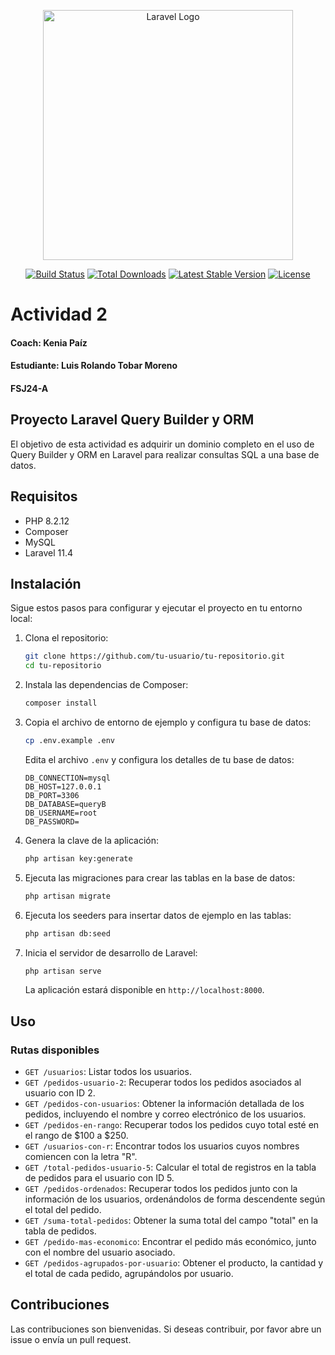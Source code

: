 <p align="center"><a href="https://laravel.com" target="_blank"><img src="https://raw.githubusercontent.com/laravel/art/master/logo-lockup/5%20SVG/2%20CMYK/1%20Full%20Color/laravel-logolockup-cmyk-red.svg" width="400" alt="Laravel Logo"></a></p>

<p align="center">
<a href="https://github.com/laravel/framework/actions"><img src="https://github.com/laravel/framework/workflows/tests/badge.svg" alt="Build Status"></a>
<a href="https://packagist.org/packages/laravel/framework"><img src="https://img.shields.io/packagist/dt/laravel/framework" alt="Total Downloads"></a>
<a href="https://packagist.org/packages/laravel/framework"><img src="https://img.shields.io/packagist/v/laravel/framework" alt="Latest Stable Version"></a>
<a href="https://packagist.org/packages/laravel/framework"><img src="https://img.shields.io/packagist/l/laravel/framework" alt="License"></a>
</p>

# Actividad 2
#### Coach: Kenia Paíz
#### Estudiante: Luis Rolando Tobar Moreno
#### FSJ24-A

## Proyecto Laravel Query Builder y ORM

El objetivo de esta actividad es adquirir un dominio completo en el uso de Query Builder y ORM en 
Laravel para realizar consultas SQL a una base de datos. 

## Requisitos

- PHP 8.2.12
- Composer
- MySQL
- Laravel 11.4

## Instalación

Sigue estos pasos para configurar y ejecutar el proyecto en tu entorno local:

1. Clona el repositorio:

    ```sh
    git clone https://github.com/tu-usuario/tu-repositorio.git
    cd tu-repositorio
    ```

2. Instala las dependencias de Composer:

    ```sh
    composer install
    ```

3. Copia el archivo de entorno de ejemplo y configura tu base de datos:

    ```sh
    cp .env.example .env
    ```

    Edita el archivo `.env` y configura los detalles de tu base de datos:

    ```env
    DB_CONNECTION=mysql
    DB_HOST=127.0.0.1
    DB_PORT=3306
    DB_DATABASE=queryB
    DB_USERNAME=root
    DB_PASSWORD=
    ```

4. Genera la clave de la aplicación:

    ```sh
    php artisan key:generate
    ```

5. Ejecuta las migraciones para crear las tablas en la base de datos:

    ```sh
    php artisan migrate
    ```

6. Ejecuta los seeders para insertar datos de ejemplo en las tablas:

    ```sh
    php artisan db:seed
    ```

7. Inicia el servidor de desarrollo de Laravel:

    ```sh
    php artisan serve
    ```

    La aplicación estará disponible en `http://localhost:8000`.

## Uso

### Rutas disponibles

- `GET /usuarios`: Listar todos los usuarios.
- `GET /pedidos-usuario-2`: Recuperar todos los pedidos asociados al usuario con ID 2.
- `GET /pedidos-con-usuarios`: Obtener la información detallada de los pedidos, incluyendo el nombre y correo electrónico de los usuarios.
- `GET /pedidos-en-rango`: Recuperar todos los pedidos cuyo total esté en el rango de $100 a $250.
- `GET /usuarios-con-r`: Encontrar todos los usuarios cuyos nombres comiencen con la letra "R".
- `GET /total-pedidos-usuario-5`: Calcular el total de registros en la tabla de pedidos para el usuario con ID 5.
- `GET /pedidos-ordenados`: Recuperar todos los pedidos junto con la información de los usuarios, ordenándolos de forma descendente según el total del pedido.
- `GET /suma-total-pedidos`: Obtener la suma total del campo "total" en la tabla de pedidos.
- `GET /pedido-mas-economico`: Encontrar el pedido más económico, junto con el nombre del usuario asociado.
- `GET /pedidos-agrupados-por-usuario`: Obtener el producto, la cantidad y el total de cada pedido, agrupándolos por usuario.

## Contribuciones

Las contribuciones son bienvenidas. Si deseas contribuir, por favor abre un issue o envía un pull request.
